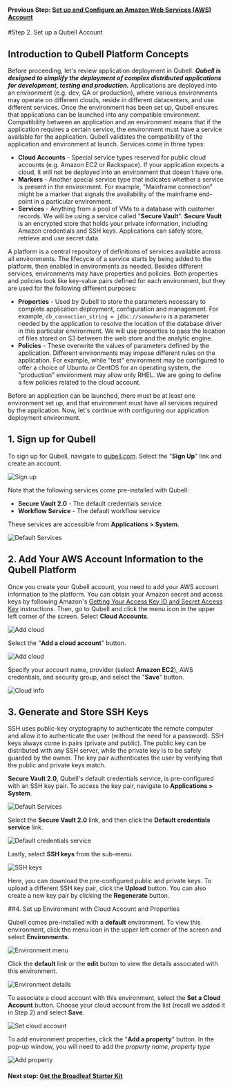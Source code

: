 #### Previous Step: [Set up and Configure an Amazon Web Services (AWS) Account](step-1-amazon-setup-guide.md)

#Step 2. Set up a Qubell Account

## Introduction to Qubell Platform Concepts

Before proceeding, let's review application deployment in Qubell. **_Qubell is designed to simplify the deployment of complex distributed applications for development, testing and production._** Applications are deployed into an environment (e.g. dev, QA or production), where various environments may operate on different clouds, reside in different datacenters, and use different services. Once the environment has been set up, Qubell ensures that applications can be launched into any compatible environment. Compatibility between an application and an environment means that if the application requires a certain service, the environment must have a service available for the application. Qubell validates the compatibility of the application and environment at launch. Services come in three types:
  
- **Cloud Accounts** - Special service types reserved for public cloud accounts (e.g. Amazon EC2 or Rackspace). If your application expects a cloud, it will not be deployed into an environment that doesn't have one.
- **Markers** - Another special service type that indicates whether a service is present in the environment. For example, "Mainframe connection" might be a marker that signals the availability of the mainframe end-point in a particular environment. 
- **Services** - Anything from a pool of VMs to a database with customer records. We will be using a service called "**Secure Vault**". **Secure Vault** is an encrypted store that holds your private information, including Amazon credentials and SSH keys. Applications can safely store, retrieve and use secret data. 

A platform is a central repository of definitions of services available across all environments. The lifecycle of a service starts by being added to the platform, then enabled in environments as needed. Besides different services, environments may have properties and policies. Both properties and policies look like key-value pairs defined for each environment, but they are used for the following different purposes:
  
- **Properties** - Used by Qubell to store the parameters necessary to complete application deployment, configuration and management. For example, `db_connection_string = jdbc://somewhere` is a parameter needed by the application to resolve the location of the database driver in this particular environment. We will use properties to pass the location of files stored on S3 between the web store and the analytic engine.
- **Policies** - These overwrite the values of parameters defined by the application. Different environments may impose different rules on the application. For example, while "test" environment may be configured to offer a choice of Ubuntu or CentOS for an operating system, the "production" environment may allow only RHEL. We are going to define a few policies related to the cloud account. 

Before an application can be launched, there must be at least one environment set up, and that environment must have all services required by the application. Now, let's continue with configuring our application deployment environment.  

## 1. Sign up for Qubell
To sign up for Qubell, navigate to [qubell.com](http://qubell.com/). Select the "**Sign Up**" link and create an account.

![Sign up](images/sign-up.png)

Note that the following services come pre-installed with Qubell:

* **Secure Vault 2.0** - The default credentials service
* **Workflow Service** - The default workflow service

These services are accessible from **Applications > System**.

![Default Services](images/default-services.png)

## 2. Add Your AWS Account Information to the Qubell Platform
Once you create your Qubell account, you need to add your AWS account information to the platform. You can obtain your Amazon secret and access keys by following Amazon's [Getting Your Access Key ID and Secret Access Key](http://docs.aws.amazon.com/AWSSimpleQueueService/latest/SQSGettingStartedGuide/AWSCredentials.html) instructions. Then, go to Qubell and click the menu icon in the upper left corner of the screen. Select **Cloud Accounts**. 

![Add cloud](images/qubell-add-cloud-account-1.png)

Select the "**Add a cloud account**" button. 

![Add cloud](images/qubell-add-cloud-account-2.png)

Specify your account name, provider (select **Amazon EC2**), AWS credentials, and security group, and select the "**Save**" button.

![Cloud info](images/qubell-cloud-info.png)

## 3. Generate and Store SSH Keys
SSH uses public-key cryptography to authenticate the remote computer and allow it to authenticate the user (without the need for a password). SSH keys always come in pairs (private and public). The public key can be distributed with any SSH server, while the private key is to be safely guarded by the owner. The key pair authenticates the user by verifying that the public and private keys match. 

**Secure Vault 2.0**, Qubell's default credentials service, is pre-configured with an SSH key pair. To access the key pair, navigate to **Applications > System**.

![Default Services](images/default-services.png)

Select the **Secure Vault 2.0** link, and then click the **Default credentials service** link.

![Default credentials service](images/default-cred-service.png)

Lastly, select **SSH keys** from the sub-menu.

![SSH keys](images/ssh-keys.png)

Here, you can download the pre-configured public and private keys. To upload a different SSH key pair, click the **Upload** button. You can also create a new key pair by clicking the **Regenerate** button.

##4. Set up Environment with Cloud Account and Properties

Qubell comes pre-installed with a **default** environment. To view this environment, click the menu icon in the upper left corner of the screen and select **Environments**.

![Environment menu](images/menu-environments.png)

Click the **default** link or the **edit** button to view the details associated with this environment.

![Environment details](images/environment-details.png)

To associate a cloud account with this environment, select the **Set a Cloud Account** button. Choose your cloud account from the list (recall we added it in Step 2) and select **Save**.

![Set cloud account](images/set-cloud-account.png)

To add environment properties, click the "**Add a property**" button. In the pop-up window, you will need to add the *property name*, *property type* 

![Add property](images/environment-property.png)

#### Next step: [Get the Broadleaf Starter Kit](step-3-get-starter-kit.md)
